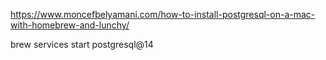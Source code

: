 https://www.moncefbelyamani.com/how-to-install-postgresql-on-a-mac-with-homebrew-and-lunchy/

brew services start postgresql@14


